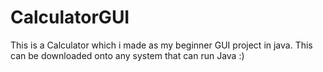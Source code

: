# CalculatorGUI
This is a Calculator which i made as my beginner GUI project in java. This can be downloaded onto any system that can run Java :)
